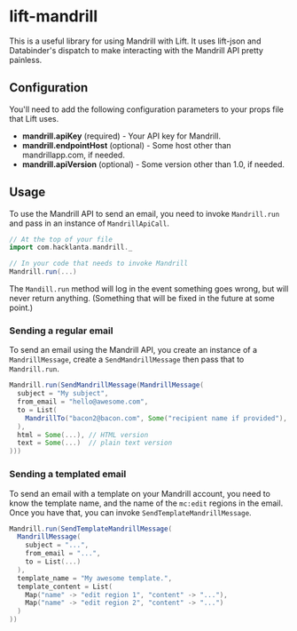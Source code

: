 # lift-mandrill

This is a useful library for using Mandrill with Lift. It uses lift-json and Databinder's dispatch to make interacting with the Mandrill API pretty painless.

## Configuration

You'll need to add the following configuration parameters to your props file that Lift uses.

* **mandrill.apiKey** (required) - Your API key for Mandrill.
* **mandrill.endpointHost** (optional) - Some host other than mandrillapp.com, if needed.
* **mandrill.apiVersion** (optional) - Some version other than 1.0, if needed.

## Usage

To use the Mandrill API to send an email, you need to invoke `Mandrill.run` and pass in an instance of `MandrillApiCall`.

```scala
// At the top of your file
import com.hacklanta.mandrill._

// In your code that needs to invoke Mandrill
Mandrill.run(...)
```

The `Mandill.run` method will log in the event something goes wrong, but will never return anything. (Something that will be fixed in the future at some point.)

### Sending a regular email

To send an email using the Mandrill API, you create an instance of a `MandrillMessage`, create a `SendMandrillMessage` then pass that to `Mandrill.run`.

```scala
Mandrill.run(SendMandrillMessage(MandrillMessage(
  subject = "My subject",
  from_email = "hello@awesome.com",
  to = List(
    MandrillTo("bacon2@bacon.com", Some("recipient name if provided"), "to") //last param could be "cc" or "bcc"
  ),
  html = Some(...), // HTML version
  text = Some(...)  // plain text version
)))
```

### Sending a templated email

To send an email with a template on your Mandrill account, you need to know the template name, and the name of the `mc:edit` regions in the email. Once you have that, you can invoke `SendTemplateMandrillMessage`.

```scala
Mandrill.run(SendTemplateMandrillMessage(
  MandrillMessage(
    subject = "...",
    from_email = "...",
    to = List(...)
  ),
  template_name = "My awesome template.",
  template_content = List(
    Map("name" -> "edit region 1", "content" -> "..."),
    Map("name" -> "edit region 2", "content" -> "...")
  )
))
```
